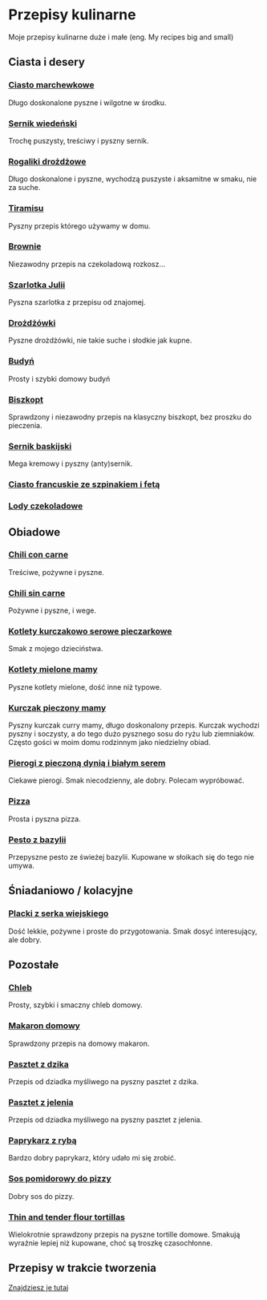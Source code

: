 # Przepisy kulinarne
Moje przepisy kulinarne duże i małe (eng. My recipes big and small)

## Ciasta i desery

### [Ciasto marchewkowe](https://varqox.github.io/przepisy-kulinarne/ciasto_marchewkowe.html)
Długo doskonalone pyszne i wilgotne w środku.

### [Sernik wiedeński](https://varqox.github.io/przepisy-kulinarne/sernik_wiedeński.html)
Trochę puszysty, treściwy i pyszny sernik.

### [Rogaliki drożdżowe](https://varqox.github.io/przepisy-kulinarne/rogaliki_drożdżowe.html)
Długo doskonalone i pyszne, wychodzą puszyste i aksamitne w smaku, nie za suche.

### [Tiramisu](https://varqox.github.io/przepisy-kulinarne/tiramisu.html)
Pyszny przepis którego używamy w domu.

### [Brownie](https://varqox.github.io/przepisy-kulinarne/brownie.html)
Niezawodny przepis na czekoladową rozkosz...

### [Szarlotka Julii](https://varqox.github.io/przepisy-kulinarne/szarlotka_julii.html)
Pyszna szarlotka z przepisu od znajomej.

### [Drożdżówki](https://varqox.github.io/przepisy-kulinarne/drożdżówki.html)
Pyszne drożdżówki, nie takie suche i słodkie jak kupne.

### [Budyń](https://varqox.github.io/przepisy-kulinarne/budyń.html)
Prosty i szybki domowy budyń

### [Biszkopt](https://varqox.github.io/przepisy-kulinarne/biszkopt.html)
Sprawdzony i niezawodny przepis na klasyczny biszkopt, bez proszku do pieczenia.

### [Sernik baskijski](https://varqox.github.io/przepisy-kulinarne/sernik_baskijski.html)
Mega kremowy i pyszny (anty)sernik.

### [Ciasto francuskie ze szpinakiem i fetą](ciasto_francuskie_ze_szpinakiem_i_fetą.html)

### [Lody czekoladowe](lody_czekoladowe.html)

## Obiadowe

### [Chili con carne](https://varqox.github.io/przepisy-kulinarne/chili_con_carne.html)
Treściwe, pożywne i pyszne.

### [Chili sin carne](https://varqox.github.io/przepisy-kulinarne/chili_sin_carne.html)
Pożywne i pyszne, i wege.

### [Kotlety kurczakowo serowe pieczarkowe](https://varqox.github.io/przepisy-kulinarne/kotlety_kurczakowo_serowe_pieczarkowe.html)
Smak z mojego dzieciństwa.

### [Kotlety mielone mamy](https://varqox.github.io/przepisy-kulinarne/kotlety_mielone_mamy.html)
Pyszne kotlety mielone, dość inne niż typowe.

### [Kurczak pieczony mamy](https://varqox.github.io/przepisy-kulinarne/kurczak_pieczony_mamy.html)
Pyszny kurczak curry mamy, długo doskonalony przepis. Kurczak wychodzi pyszny i soczysty, a do tego dużo pysznego sosu do ryżu lub ziemniaków. Często gości w moim domu rodzinnym jako niedzielny obiad.

### [Pierogi z pieczoną dynią i białym serem](https://varqox.github.io/przepisy-kulinarne/pierogi_z_pieczoną_dynią_i_białym_serem.html)
Ciekawe pierogi. Smak niecodzienny, ale dobry. Polecam wypróbować.

### [Pizza](https://varqox.github.io/przepisy-kulinarne/pizza.html)
Prosta i pyszna pizza.

### [Pesto z bazylii](https://varqox.github.io/przepisy-kulinarne/pesto_z_bazylii.html)
Przepyszne pesto ze świeżej bazylii. Kupowane w słoikach się do tego nie umywa.

## Śniadaniowo / kolacyjne

### [Placki z serka wiejskiego](https://varqox.github.io/przepisy-kulinarne/placki_z_serka_wiejskiego.html)
Dość lekkie, pożywne i proste do przygotowania. Smak dosyć interesujący, ale dobry.

## Pozostałe

### [Chleb](https://varqox.github.io/przepisy-kulinarne/chleb.html)
Prosty, szybki i smaczny chleb domowy.

### [Makaron domowy](https://varqox.github.io/przepisy-kulinarne/makaron_domowy.html)
Sprawdzony przepis na domowy makaron.

### [Pasztet z dzika](https://varqox.github.io/przepisy-kulinarne/pasztet_z_dzika.html)
Przepis od dziadka myśliwego na pyszny pasztet z dzika.

### [Pasztet z jelenia](https://varqox.github.io/przepisy-kulinarne/pasztet_z_jelenia.html)
Przepis od dziadka myśliwego na pyszny pasztet z jelenia.

### [Paprykarz z rybą](https://varqox.github.io/przepisy-kulinarne/paprykarz_z_rybą.html)
Bardzo dobry paprykarz, który udało mi się zrobić.

### [Sos pomidorowy do pizzy](https://varqox.github.io/przepisy-kulinarne/sos_pomidorowy_do_pizzy.html)
Dobry sos do pizzy.

### [Thin and tender flour tortillas](https://varqox.github.io/przepisy-kulinarne/tortiallas_thin_and_tender.html)
Wielokrotnie sprawdzony przepis na pyszne tortille domowe. Smakują wyraźnie lepiej niż kupowane, choć są troszkę czasochłonne.

## Przepisy w trakcie tworzenia
[Znajdziesz je tutaj](https://github.com/varqox/przepisy-kulinarne/tree/main/niepełne/)
